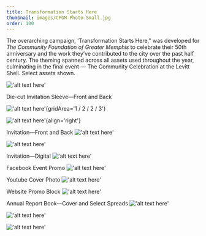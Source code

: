 ```yaml
---
title: Transformation Starts Here
thumbnail: images/CFGM-Photo-Small.jpg 
order: 100
---
```


<script>
  import Grid from '../../components/interior-grid.svelte'
</script>

The overarching campaign, 'Transformation Starts Here," was developed for *The Community Foundation of Greater Memphis* to celebrate their 50th anniversary and the work they’ve contributed to the city over the past half century. The theming spanned across all assets used throughout the year, culminating in the final event — The Community Celebration at the Levitt Shell. Select assets shown.

!['alt text here'](images/CFGM-Photo-Small.jpg)

Die-cut Invitation Sleeve—Front and Back

<Grid>

  !['alt text here'](images/CFGM-InviteSleeve-Front-Small.jpg){gridArea='1 / 2 / 2 / 3'}

  !['alt text here'](images/CFGM-InviteSleeve-Back-Small.jpg){align='right'}
</Grid>

Invitation—Front and Back
!['alt text here'](images/CFGM-Invite-Front-Small.jpg)

!['alt text here'](images/CFGM-Invite-Back-Small.jpg)

Invitation—Digital
!['alt text here'](images/CFGM-DigInvite-Small.jpg)

Facebook Event Promo
!['alt text here'](images/CFGM-Facebook-Small.jpg)

Youtube Cover Photo
!['alt text here'](images/CFGM-YouTube-Small.jpg)

Website Promo Block
!['alt text here'](images/CFGM-Promo-Small.jpg)

Annual Report Book—Cover and Select Spreads
!['alt text here'](images/CFGM-AR-Cover-Small.jpg)

!['alt text here'](images/CFGM-AR-Spread1-Small.jpg)

!['alt text here'](images/CFGM-AR-Spread2-Small.jpg)
